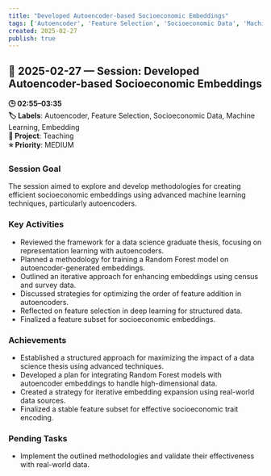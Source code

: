 ```yaml
---
title: "Developed Autoencoder-based Socioeconomic Embeddings"
tags: ['Autoencoder', 'Feature Selection', 'Socioeconomic Data', 'Machine Learning', 'Embedding']
created: 2025-02-27
publish: true
---
```


## 📅 2025-02-27 — Session: Developed Autoencoder-based Socioeconomic Embeddings

**🕒 02:55–03:35**  
**🏷️ Labels**: Autoencoder, Feature Selection, Socioeconomic Data, Machine Learning, Embedding  
**📂 Project**: Teaching  
**⭐ Priority**: MEDIUM  


### Session Goal
The session aimed to explore and develop methodologies for creating efficient socioeconomic embeddings using advanced machine learning techniques, particularly autoencoders.

### Key Activities
- Reviewed the framework for a data science graduate thesis, focusing on representation learning with autoencoders.
- Planned a methodology for training a Random Forest model on autoencoder-generated embeddings.
- Outlined an iterative approach for enhancing embeddings using census and survey data.
- Discussed strategies for optimizing the order of feature addition in autoencoders.
- Reflected on feature selection in deep learning for structured data.
- Finalized a feature subset for socioeconomic embeddings.

### Achievements
- Established a structured approach for maximizing the impact of a data science thesis using advanced techniques.
- Developed a plan for integrating Random Forest models with autoencoder embeddings to handle high-dimensional data.
- Created a strategy for iterative embedding expansion using real-world data sources.
- Finalized a stable feature subset for effective socioeconomic trait encoding.

### Pending Tasks
- Implement the outlined methodologies and validate their effectiveness with real-world data.
